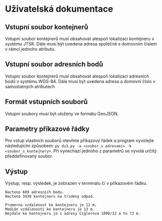 # Uživatelská dokumentace

## Vstupní soubor kontejnerů
Vstupní soubor kontejnerů musí obsahovat alespoň lokalizaci kontejneru v systému JTSK. Dále musí být uvedena adresa společně s domovním číslem v rámci jednoho atributu.

## Vstupní soubor adresních bodů 
Vstupní soubor kontejnerů musí obsahovat alespoň lokalizaci adresních bodů v systému WGS-84. Dále musí být uvedena adresa a domovní číslo v samostatných atributech

## Formát vstupních souborů
Vstupní soubory musí být uloženy ve formátu GeoJSON.

## Parametry příkazové řádky
Pro vstup vlastních souborů otevřete příkazový řádek a program vyvolejte následujícím způsobem: `py du3.py -a <soubor_s_adresami> -k <soubor_s_kontejnery>`. Při vynechází jednoho z parametrů se vyvolá určitý předdefinovaný soubor.

## Výstup
Výstup, resp. výsledek, je zobrazen v terminálu či v příkazovém řádku.
```
Nacteno 609 adresnich bodu.
Nacteno 3430 kontejneru na trideny odpad.

Prumerna vzdalenost ke kontejneru je 12 m.
Medián vzdálenosti ke kontejneru je 13 m.
Nejdale ke kontejneru je z adresy Cíglerova 1090/32 a to 73 m.
```


